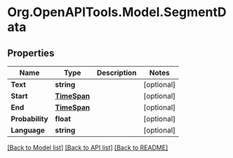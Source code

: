 # Org.OpenAPITools.Model.SegmentData

## Properties

Name | Type | Description | Notes
------------ | ------------- | ------------- | -------------
**Text** | **string** |  | [optional] 
**Start** | [**TimeSpan**](TimeSpan.md) |  | [optional] 
**End** | [**TimeSpan**](TimeSpan.md) |  | [optional] 
**Probability** | **float** |  | [optional] 
**Language** | **string** |  | [optional] 

[[Back to Model list]](../README.md#documentation-for-models) [[Back to API list]](../README.md#documentation-for-api-endpoints) [[Back to README]](../README.md)


